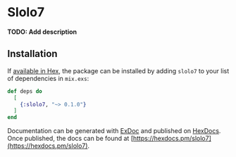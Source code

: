 # Slolo7

**TODO: Add description**

## Installation

If [available in Hex](https://hex.pm/docs/publish), the package can be installed
by adding `slolo7` to your list of dependencies in `mix.exs`:

```elixir
def deps do
  [
    {:slolo7, "~> 0.1.0"}
  ]
end
```

Documentation can be generated with [ExDoc](https://github.com/elixir-lang/ex_doc)
and published on [HexDocs](https://hexdocs.pm). Once published, the docs can
be found at [https://hexdocs.pm/slolo7](https://hexdocs.pm/slolo7).

